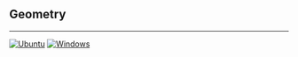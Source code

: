 ## Geometry

---

[![Ubuntu](https://github.com/timow-gh/Geometry/actions/workflows/ubuntu.yml/badge.svg?branch=main)](https://github.com/timow-gh/Geometry/actions/workflows/ubuntu.yml)
[![Windows](https://github.com/timow-gh/Geometry/actions/workflows/windows.yml/badge.svg?branch=main)](https://github.com/timow-gh/Geometry/actions/workflows/windows.yml)

